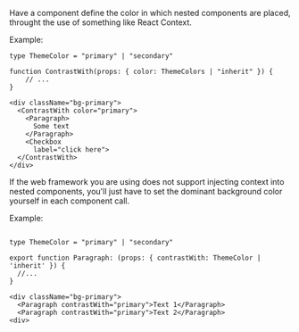 Have a component define the color in which nested components are placed, throught the use of something like React Context.

Example:

```tsx
type ThemeColor = "primary" | "secondary"

function ContrastWith(props: { color: ThemeColors | "inherit" }) {
    // ...
}

<div className="bg-primary">
  <ContrastWith color="primary">
    <Paragraph>
      Some text
    </Paragraph>
    <Checkbox
      label="click here">
  </ContrastWith>
</div>
```

If the web framework you are using does not support injecting context into nested components, you'll just have to set the dominant background color yourself in each component call.

Example:

```tsx

type ThemeColor = "primary" | "secondary"

export function Paragraph: (props: { contrastWith: ThemeColor | 'inherit' }) {
  //...
}

<div className="bg-primary">
  <Paragraph contrastWith="primary">Text 1</Paragraph>
  <Paragraph contrastWith="primary">Text 2</Paragraph>
<div>

```